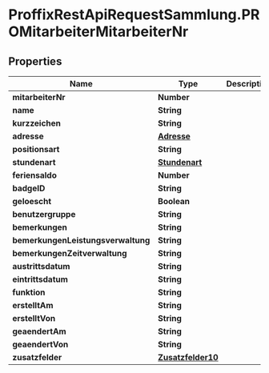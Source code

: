 # ProffixRestApiRequestSammlung.PROMitarbeiterMitarbeiterNr

## Properties
Name | Type | Description | Notes
------------ | ------------- | ------------- | -------------
**mitarbeiterNr** | **Number** |  | 
**name** | **String** |  | 
**kurzzeichen** | **String** |  | 
**adresse** | [**Adresse**](Adresse.md) |  | 
**positionsart** | **String** |  | 
**stundenart** | [**Stundenart**](Stundenart.md) |  | 
**feriensaldo** | **Number** |  | 
**badgeID** | **String** |  | 
**geloescht** | **Boolean** |  | 
**benutzergruppe** | **String** |  | 
**bemerkungen** | **String** |  | 
**bemerkungenLeistungsverwaltung** | **String** |  | 
**bemerkungenZeitverwaltung** | **String** |  | 
**austrittsdatum** | **String** |  | 
**eintrittsdatum** | **String** |  | 
**funktion** | **String** |  | 
**erstelltAm** | **String** |  | 
**erstelltVon** | **String** |  | 
**geaendertAm** | **String** |  | 
**geaendertVon** | **String** |  | 
**zusatzfelder** | [**Zusatzfelder10**](Zusatzfelder10.md) |  | 


